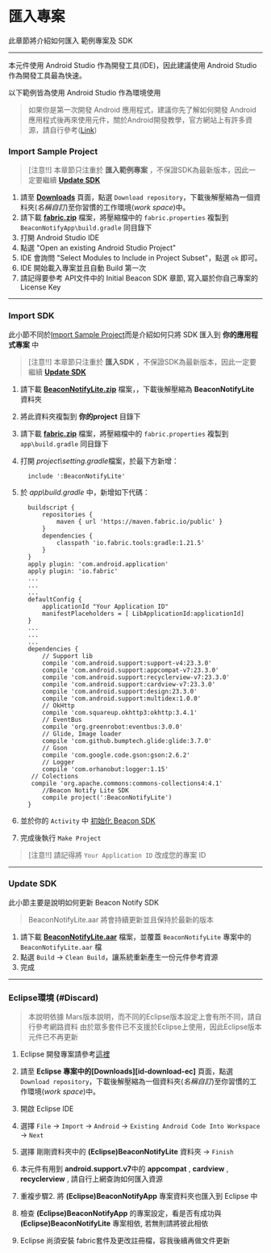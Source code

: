 


匯入專案
======
此章節將介紹如何匯入 範例專案及 SDK 
***

本元件使用 Android Studio 作為開發工具(IDE)，因此建議使用 Android Studio 作為開發工具最為快速。  

以下範例皆為使用 Android Studio 作為環境使用

> 如果你是第一次開發 Android 應用程式，建議你先了解如何開發 Android 應用程式後再來使用元件，關於Android開發教學，官方網站上有許多資源，請自行參考([Link](http://developer.android.com/intl/zh-tw/sdk/index.html))  

###  Import Sample Project

> [注意!!] 本章節只注重於 **匯入範例專案** ，不保證SDK為最新版本，因此一定要繼續 **[Update SDK](#update-sdk)**  

 1. 請至 **[Downloads][id-download]** 頁面，點選 `Download repository`，下載後解壓縮為一個資料夾(_名稱自訂_)至你習慣的工作環境(_work space_)中。
 2. 請下載 **[fabric.zip][id-download-fabric]** 檔案，將壓縮檔中的 `fabric.properties` 複製到 `BeaconNotifyApp\build.gradle` 同目錄下
 3. 打開 Android Studio IDE
 4. 點選 "Open an existing Android Studio Project"
 5. IDE 會詢問 "Select Modules to Include in Project Subset"，點選 `ok` 即可。
 6. IDE 開始載入專案並且自動 Build 第一次
 7. 請記得要參考 API文件中的 Initial Beacon SDK 章節, 寫入屬於你自己專案的 License Key

***

###  Import SDK

此小節不同於[Import Sample Project](#import-sample-project)而是介紹如何只將 SDK 匯入到 **你的應用程式專案** 中
> [注意!!] 本章節只注重於 **匯入SDK** ，不保證SDK為最新版本，因此一定要繼續 **[Update SDK](#markdown-header-update-sdk)**

1. 請下載 **[BeaconNotifyLite.zip][id-download-aarzip]** 檔案，，下載後解壓縮為 **BeaconNotifyLite** 資料夾
2. 將此資料夾複製到 **你的project** 目錄下
3. 請下載 **[fabric.zip][id-download-fabric]** 檔案，將壓縮檔中的 `fabric.properties` 複製到 `app\build.gradle` 同目錄下 
4. 打開 *project\setting.gradle*檔案，於最下方新增：

         include ':BeaconNotifyLite'

5. 於 *app\build.gradle* 中，新增如下代碼：

         buildscript {
             repositories {
                 maven { url 'https://maven.fabric.io/public' }
             }
             dependencies {
                 classpath 'io.fabric.tools:gradle:1.21.5'
             }
         }
         apply plugin: 'com.android.application'
         apply plugin: 'io.fabric'
         ...
         ...
         ...
         defaultConfig {
             applicationId "Your Application ID"
             manifestPlaceholders = [ LibApplicationId:applicationId]
         }
         ...
         ...
         ...
         dependencies {
             // Support lib
             compile 'com.android.support:support-v4:23.3.0'
             compile 'com.android.support:appcompat-v7:23.3.0'
             compile 'com.android.support:recyclerview-v7:23.3.0'
             compile 'com.android.support:cardview-v7:23.3.0'
             compile 'com.android.support:design:23.3.0'
             compile 'com.android.support:multidex:1.0.0'
             // OkHttp
             compile 'com.squareup.okhttp3:okhttp:3.4.1'
             // EventBus
             compile 'org.greenrobot:eventbus:3.0.0'
             // Glide, Image loader
             compile 'com.github.bumptech.glide:glide:3.7.0'
             // Gson
             compile 'com.google.code.gson:gson:2.6.2'
             // Logger
             compile 'com.orhanobut:logger:1.15'
       	  // Colections
       	  compile 'org.apache.commons:commons-collections4:4.1'
             //Beacon Notify Lite SDK
             compile project(':BeaconNotifyLite')
         }

6. 並於你的 `Activity` 中 [初始化 Beacon SDK](http://-dc-beaconnotifydemo.readthedocs.io/3.%20Init/)
7. 完成後執行 `Make Project`

> [注意!!] 請記得將 `Your Application ID` 改成您的專案 ID

***

### Update SDK

此小節主要是說明如何更新 Beacon Notify SDK
> BeaconNotifyLite.aar 將會持續更新並且保持於最新的版本

 1. 請下載 **[BeaconNotifyLite.aar][id-download-aar]** 檔案，並覆蓋 `BeaconNotifyLite` 專案中的 `BeaconNotifyLite.aar` 檔
 2. 點選 `Build` → `Clean Build`，讓系統重新產生一份元件參考資源
 3. 完成

***

### Eclipse環境 (#Discard)

> 本說明依據 Mars版本說明，而不同的Eclipse版本設定上會有所不同，請自行參考網路資料
> 由於眾多套件已不支援於Eclipse上使用，因此Eclipse版本元件已不再更新

1. Eclipse 開發專案請參考[這裡](https://bitbucket.org/beacondemoteam/ec-beaconnotifydemo)
2. 請至 **Eclipse 專案中的[Downloads][id-download-ec]** 頁面，點選 `Download repository`，下載後解壓縮為一個資料夾(_名稱自訂_)至你習慣的工作環境(_work space_)中。
3. 開啟 Eclipse IDE
4. 選擇 `File` → `Import` → `Android` → `Existing Android Code Into Workspace` → `Next`
5. 選擇 剛剛資料夾中的 **(Eclipse)BeaconNotifyLite** 資料夾 → `Finish`
6. 本元件有用到 **android.support.v7**中的 **appcompat** , **cardview** , **recyclerview** , 請自行上網查詢如何匯入資源
7. 重複步驟2. 將 **(Eclipse)BeaconNotifyApp** 專案資料夾也匯入到 Eclipse 中
8. 檢查 **(Eclipse)BeaconNotifyApp** 的專案設定，看是否有成功與 **(Eclipse)BeaconNotifyLite** 專案相依, 若無則請將彼此相依  
9. Eclipse 尚須安裝 fabric套件及更改註冊檔，容我後續再做文件更新

   [id-download-doc]: https://bitbucket.org/beacondemoteam/as-beaconnotifydemo/downloads/&quot;使用手冊下載&quot;
   [id-download]: https://bitbucket.org/beacondemoteam/as-beaconnotifydemo/downloads&quot;專案下載&quot;
   [id-download-fabric]: https://bitbucket.org/beacondemoteam/as-beaconnotifydemo/downloads/fabric.zip&quot;fabric.zip&quot;
   [id-download-aar]: https://bitbucket.org/beacondemoteam/as-beaconnotifydemo/downloads/BeaconNotifyLite.aar&quot;BeaconNotifyLite.aar&quot;
   [id-download-aarzip]: https://bitbucket.org/beacondemoteam/as-beaconnotifydemo/downloads/BeaconNotifyLite.zip&quot;BeaconNotifyLite.zip&quot;
